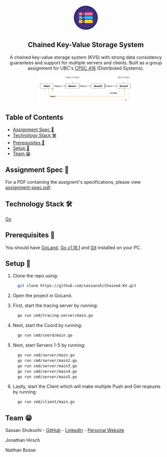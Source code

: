 <!-- PROJECT LOGO -->
<br />
<p align="center">
 <a href="https://github.com/sassansh/Chained-KV">
    <img src="images/logo.png" alt="Logo" width="80" height="80">
  </a>
  <h2 align="center">Chained Key-Value Storage System</h2>

  <p align="center">
     A chained key-value storage system (KVS) with strong data consistency guarantees and support for multiple servers and clients. Built as a group assignment for UBC's <a href="https://courses.students.ubc.ca/cs/courseschedule?pname=subjarea&tname=subj-course&dept=CPSC&course=416">CPSC 416</a> (Distributed Systems).
  </p>
</p>

<p align="center">
    <img src="images/diagram.jpg" alt="Logo" width="300" >
</p>

## Table of Contents

- [Assignment Spec 🎯](#Assignment-spec-)
- [Technology Stack 🛠️](#technology-stack-%EF%B8%8F)
- [Prerequisites 🍪](#prerequisites-)
- [Setup 🔧](#setup-)
- [Team 😁](#team-)

## Assignment Spec 🎯

For a PDF containing the assignent's specifications, please view [assignment-spec.pdf](https://github.com/sassansh/Chained-KV/blob/main/assignment-spec.pdf).

## Technology Stack 🛠️

[Go](https://go.dev)

## Prerequisites 🍪

You should have [GoLand](https://www.jetbrains.com/go/download/), [Go v1.18.1](https://go.dev/dl/) and [Git](https://git-scm.com/) installed on your PC.

## Setup 🔧

1. Clone the repo using:

   ```bash
     git clone https://github.com/sassansh/Chained-KV.git
   ```

2. Open the project in GoLand.

3. First, start the tracing server by running:

   ```bash
     go run cmd/tracing-server/main.go
   ```

4. Next, start the Coord by running:

   ```bash
     go run cmd/coord/main.go
   ```

5. Next, start Servers 1-5 by running:

   ```bash
     go run cmd/server/main.go
     go run cmd/server/main2.go
     go run cmd/server/main3.go
     go run cmd/server/main4.go
     go run cmd/server/main5.go
   ```

6. Lastly, start the Client which will make multiple Push and Get reqeusts by running:

   ```bash
     go run cmd/client/main.go
   ```

## Team 😁

Sassan Shokoohi - [GitHub](https://github.com/sassansh) - [LinkedIn](https://www.linkedin.com/in/sassanshokoohi/) - [Personal Website](https://sassanshokoohi.ca)

Jonathan Hirsch

Naithan Bosse
